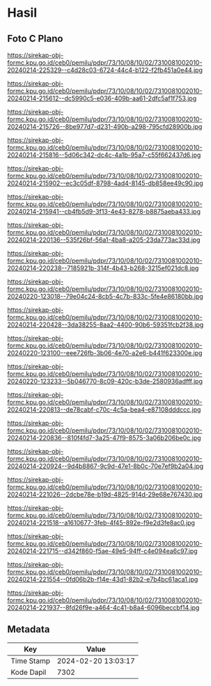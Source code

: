 # Hasil

## Foto C Plano

https://sirekap-obj-formc.kpu.go.id/ceb0/pemilu/pdpr/73/10/08/10/02/7310081002010-20240214-225329--c4d28c03-6724-44c4-b122-f2fb451a0e44.jpg

https://sirekap-obj-formc.kpu.go.id/ceb0/pemilu/pdpr/73/10/08/10/02/7310081002010-20240214-215612--dc5990c5-e036-409b-aa61-2dfc5af1f753.jpg

https://sirekap-obj-formc.kpu.go.id/ceb0/pemilu/pdpr/73/10/08/10/02/7310081002010-20240214-215726--8be977d7-d231-490b-a298-795cfd28900b.jpg

https://sirekap-obj-formc.kpu.go.id/ceb0/pemilu/pdpr/73/10/08/10/02/7310081002010-20240214-215816--5d06c342-dc4c-4a1b-95a7-c55f662437d6.jpg

https://sirekap-obj-formc.kpu.go.id/ceb0/pemilu/pdpr/73/10/08/10/02/7310081002010-20240214-215902--ec3c05df-8798-4ad4-8145-db858ee49c90.jpg

https://sirekap-obj-formc.kpu.go.id/ceb0/pemilu/pdpr/73/10/08/10/02/7310081002010-20240214-215941--cb4fb5d9-3f13-4e43-8278-b8875aeba433.jpg

https://sirekap-obj-formc.kpu.go.id/ceb0/pemilu/pdpr/73/10/08/10/02/7310081002010-20240214-220136--535f26bf-56a1-4ba8-a205-23da773ac33d.jpg

https://sirekap-obj-formc.kpu.go.id/ceb0/pemilu/pdpr/73/10/08/10/02/7310081002010-20240214-220238--7185921b-314f-4b43-b268-3215ef021dc8.jpg

https://sirekap-obj-formc.kpu.go.id/ceb0/pemilu/pdpr/73/10/08/10/02/7310081002010-20240220-123018--79e04c24-8cb5-4c7b-833c-5fe4e86180bb.jpg

https://sirekap-obj-formc.kpu.go.id/ceb0/pemilu/pdpr/73/10/08/10/02/7310081002010-20240214-220428--3da38255-8aa2-4400-90b6-59351fcb2f38.jpg

https://sirekap-obj-formc.kpu.go.id/ceb0/pemilu/pdpr/73/10/08/10/02/7310081002010-20240220-123100--eee726fb-3b06-4e70-a2e6-b441f623300e.jpg

https://sirekap-obj-formc.kpu.go.id/ceb0/pemilu/pdpr/73/10/08/10/02/7310081002010-20240220-123233--5b046770-8c09-420c-b3de-2580936adfff.jpg

https://sirekap-obj-formc.kpu.go.id/ceb0/pemilu/pdpr/73/10/08/10/02/7310081002010-20240214-220813--de78cabf-c70c-4c5a-bea4-e87108dddccc.jpg

https://sirekap-obj-formc.kpu.go.id/ceb0/pemilu/pdpr/73/10/08/10/02/7310081002010-20240214-220836--810f4fd7-3a25-47f9-8575-3a06b206be0c.jpg

https://sirekap-obj-formc.kpu.go.id/ceb0/pemilu/pdpr/73/10/08/10/02/7310081002010-20240214-220924--9d4b8867-9c9d-47e1-8b0c-70e7ef9b2a04.jpg

https://sirekap-obj-formc.kpu.go.id/ceb0/pemilu/pdpr/73/10/08/10/02/7310081002010-20240214-221026--2dcbe78e-b19d-4825-914d-29e68e767430.jpg

https://sirekap-obj-formc.kpu.go.id/ceb0/pemilu/pdpr/73/10/08/10/02/7310081002010-20240214-221518--a1610677-3feb-4f45-892e-f9e2d3fe8ac0.jpg

https://sirekap-obj-formc.kpu.go.id/ceb0/pemilu/pdpr/73/10/08/10/02/7310081002010-20240214-221715--d342f860-f5ae-49e5-94ff-c4e094ea6c97.jpg

https://sirekap-obj-formc.kpu.go.id/ceb0/pemilu/pdpr/73/10/08/10/02/7310081002010-20240214-221554--0fd06b2b-f14e-43d1-82b2-e7b4bc61aca1.jpg

https://sirekap-obj-formc.kpu.go.id/ceb0/pemilu/pdpr/73/10/08/10/02/7310081002010-20240214-221937--8fd26f9e-a464-4c41-b8a4-6096beccbf14.jpg


## Metadata

| Key        | Value               |
| ---------- | ------------------- |
| Time Stamp | 2024-02-20 13:03:17 |
| Kode Dapil | 7302                |



